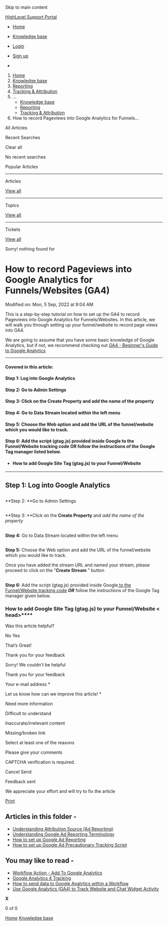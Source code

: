 Skip to main content

[ HighLevel Support Portal ](https://help.gohighlevel.com)

  * [ Home ](/support/home)
  * [ Knowledge base ](/support/solutions)

  * [Login](/support/login)
  * [Sign up](/support/signup)
  * 

  1. [Home](/support/home)
  2. [Knowledge base](/support/solutions)
  3. [Reporting](/support/solutions/48000451278)
  4. [Tracking & Attribution](/support/solutions/folders/48000672285)
  5. ... 
     * [Knowledge base](/support/solutions)
     * [Reporting](/support/solutions/48000451278)
     * [Tracking & Attribution](/support/solutions/folders/48000672285)
  6. How to record Pageviews into Google Analytics for Funnels...

All  Articles 

Recent Searches

Clear all

No recent searches

Popular Articles

* * *

Articles

[View all](/support/search/solutions)

* * *

Topics

[View all](/support/search/topics)

* * *

Tickets

[View all](/support/search/tickets)

Sorry! nothing found for   

# How to record Pageviews into Google Analytics for Funnels/Websites (GA4)

Modified on: Mon, 5 Sep, 2022 at 9:04 AM

This is a step-by-step tutorial on how to set up the GA4 to record Pageviews into Google Analytics for Funnels/Websites. In this article, we will walk you through setting up your funnel/website to record page views into GA4.

We are going to assume that you have some basic knowledge of Google Analytics, but if not, we recommend checking out [GA4 - Beginner's Guide to Google Analytics](https://support.google.com/analytics/answer/10089681?hl=en)

[](https://moz.com/beginners-guide-to-google-analytics/ga4)

* * *

#### **Covered in this article:**

#### **Step 1:** Log into Google Analytics

#### **Step 2:** Go to Admin Settings

#### **Step 3:** Click on the Create Property and add the name of the property

#### **Step 4:** Go to Data Stream located within the left menu

#### **Step 5:** Choose the Web option and add the URL of the funnel/website which you would like to track. 

#### **Step 6:** Add the script (gtag.js) provided inside Google to the Funnel/Website tracking code OR follow the instructions of the Google Tag manager listed below.

  * #### How to add Google Site Tag (gtag.js) to your Funnel/Website 

* * *

## **Step 1:** Log into Google Analytics

##   
**Step 2:  **Go to Admin Settings

##   
**Step 3:  **Click on the **Create Property** and _add the name of the property_

##   
  
**Step 4:** Go to Data Stream located within the left menu

##   
  
**Step 5:** Choose the Web option and add the URL of the funnel/website which you would like to track. 

Once you have added the stream URL and named your stream, please proceed to click on the "**Create Stream** " button

##   

**Step 6:** Add the script (gtag.js) provided inside Google[ to the Funnel/Website tracking code](https://help.gohighlevel.com/a/solutions/articles/48001219725/edit?portalId=48000045315#How-to-add-Google-Site-Tag-\(gtag.js\)-to-your-Funnel/Website-%3Chead%3E) **_OR_** follow the instructions of the Google Tag manager given below.

###   

### How to add **Google Site Tag (gtag.js)** to your Funnel/Website **< head>******  

Was this article helpful?

No  Yes 

That’s Great!

Thank you for your feedback

Sorry! We couldn't be helpful

Thank you for your feedback

Your e-mail address *

Let us know how can we improve this article! *

Need more information 

Difficult to understand 

Inaccurate/irrelevant content 

Missing/broken link 

Select at least one of the reasons 

Please give your comments 

CAPTCHA verification is required. 

Cancel  Send 

Feedback sent

We appreciate your effort and will try to fix the article

[Print](javascript:print\(\))

## Articles in this folder -

  * [Understanding Attribution Source (Ad Reporting)](/support/solutions/articles/48001219997-understanding-attribution-source-ad-reporting-)
  * [Understanding Google Ad Reporting Terminology](/support/solutions/articles/48001219241-understanding-google-ad-reporting-terminology)
  * [How to set up Google Ad Reporting](/support/solutions/articles/48001219312-how-to-set-up-google-ad-reporting)
  * [How to set up Google Ad Precautionary Tracking Script](/support/solutions/articles/48001219356-how-to-set-up-google-ad-precautionary-tracking-script)

## You may like to read -

  * [Workflow Action - Add To Google Analytics](/support/solutions/articles/155000003367-workflow-action-add-to-google-analytics)
  * [Google Analytics 4 Tracking](/support/solutions/articles/48001234199-google-analytics-4-tracking)
  * [How to send data to Google Analytics within a Workflow](/support/solutions/articles/48001223243-how-to-send-data-to-google-analytics-within-a-workflow)
  * [Use Google Analytics (GA4) to Track Website and Chat Widget Activity](/support/solutions/articles/155000002178-use-google-analytics-ga4-to-track-website-and-chat-widget-activity)

**X**

0 of 0 []()

[Home](/support/home) [Knowledge base](/support/solutions)
